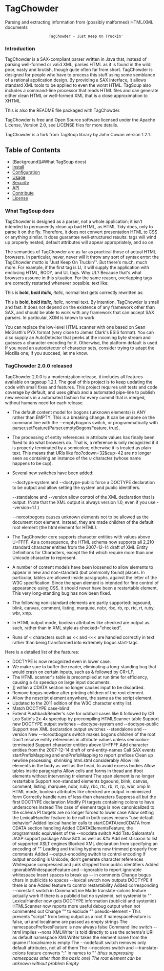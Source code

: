 # TagChowder
Parsing and extracting information from (possibly malformed) HTML/XML documents

                        TagChowder - Just Keep On Truckin'

### Introduction

TagChowder is a SAX-compliant parser written in Java that, instead of parsing well-formed or valid XML, parses HTML as it is found in the wild: poor, nasty and brutish, though quite often far from short. TagChowder is designed for people who have to process this stuff using some semblance of a rational application design. By providing a SAX interface, it allows standard XML tools to be applied to even the worst HTML. TagSoup also includes a command-line processor that reads HTML files and can generate either clean HTML or well-formed XML that is a close approximation to XHTML.

This is also the README file packaged with TagChowder.

TagChowder is free and Open Source software licensed under the Apache License, Version 2.0, see LICENSE files for more details.

TagChowder is a fork from TagSoup library by John Cowan version 1.2.1.

## Table of Contents

- [Background](#What TagSoup does)
- [Install](#install)
- [Configuration](#configuration)
- [Usage](#usage)
- [Security](#security)
- [API](#api)
- [Contribute](#contribute)
- [License](#license)

### What TagSoup does

TagChowder is designed as a parser, not a whole application; it isn't intended to permanently clean up bad HTML, as HTML Tidy does, only to parse it on the fly. Therefore, it does not convert presentation HTML to CSS or anything similar. It does guarantee well-structured results: tags will wind up properly nested, default attributes will appear appropriately, and so on.

The semantics of TagChowder are as far as practical those of actual HTML browsers. In particular, never, never will it throw any sort of syntax error: the TagChowder motto is "Just Keep On Truckin'". But there's much, much more. For example, if the first tag is LI, it will supply the application with enclosing HTML, BODY, and UL tags. Why UL? Because that's what browsers assume in this situation. For the same reason, overlapping tags are correctly restarted whenever possible: text like:

This is <B>bold, <I>bold italic, </b>italic, </i>normal text
gets correctly rewritten as:

This is <b>bold, <i>bold italic, </i></b><i>italic, </i>normal text.
By intention, TagChowder is small and fast. It does not depend on the existence of any framework other than SAX, and should be able to work with any framework that can accept SAX parsers. In particular, XOM is known to work.

You can replace the low-level HTML scanner with one based on Sean McGrath's PYX format (very close to James Clark's ESIS format). You can also supply an AutoDetector that peeks at the incoming byte stream and guesses a character encoding for it. Otherwise, the platform default is used. If you need an autodetector of character sets, consider trying to adapt the Mozilla one; if you succeed, let me know.

### TagChowder 2.0.0 released

TagChowder 2.0.0 is a modernization release, it includes all features available on tagsoup 1.2.1. The goal of this project is to keep updating the code with small fixes and features. This project requires unit tests and code coverage by default, and uses github and a automated pipe-line to publish new versions in a automated fashion for every commit that is merged, without humans need for each release.

 - The default content model for bogons (unknown elements) is ANY rather than EMPTY. This is a breaking change. It can be undone on the command line with the --emptybogons switch, or programmatically with parser.setFeature(Parser.emptyBogonsFeature, true).

 - The processing of entity references in attribute values has finally been fixed to do what browsers do. That is, a reference is only recognized if it is properly terminated by a semicolon; otherwise it is treated as plain text. This means that URIs like foo?cdown=32&cup=42 are no longer seen as containing an instance of the ∪ character (whose name happens to be cup).

 - Several new switches have been added:

   --doctype-system and --doctype-public force a DOCTYPE declaration to be output and allow setting the system and public identifiers.

   --standalone and --version allow control of the XML declaration that is output. (Note that the XML output is always version 1.0, even if you use --version=1.1.)

   --norootbogons causes unknown elements not to be allowed as the document root element. Instead, they are made children of the default root element (the html element for HTML).

 - The TagChowder core supports character entities with values above U+FFFF. As a consequence, the HTML schema now supports all 2,210 standard character entities from the 2007-12-14 draft of XML Entity Definitions for Characters, except the 94 which require more than one Unicode character to represent.

 - A number of content models have been loosened to allow elements to appear in new and non-standard (but commonly found) places. In particular, tables are allowed inside paragraphs, against the letter of the W3C specification. Since the span element is intended for fine control of appearance using CSS, it should never have been a restartable element. This very long-standing bug has now been fixed.

 - The following non-standard elements are partly supported: bgsound, blink, canvas, comment, listing, marquee, nobr, rbc, rb, rp, rtc, rt, ruby, wbr, xmp.

 - In HTML output mode, boolean attributes like checked are output as such, rather than in XML style as checked="checked".

 - Runs of < characters such as << and <<< are handled correctly in text rather than being transformed into extremely bogus start-tags.


Here is a detailed list of the features:
 - DOCTYPE is now recognized even in lower case.
 - We make sure to buffer the reader, eliminating a long-standing bug that would crash on certain inputs, such as & followed by CR+LF.
 - The HTML scanner's table is precompiled at run time for efficiency, causing a 4x speedup on large input documents.
 - ]] within a CDATA section no longer causes input to be discarded.
 - Remove bogus newline after printing children of the root element.
 - Allow the noscript element anywhere, the same as the script element.
 - Updated to the 2011 edition of the W3C character entity list.
 - Match DOCTYPE case-blind
 - Extend PushbackReader's size for oddball cases like & followed by CR
Leo Sutic's 2x-4x speedup by precompiling HTMLScanner table
Support new DOCTYPE output switches --doctype-system and --doctype-public
Support new XML declaration output switches --standalone and --version
New --norootbogons switch makes bogons children of the root
Don't resolve entity references in attribute values unless semicolon-terminated
Support character entities above U+FFFF
Add character entities from the 2007-12-14 draft of xml-entity-names
Call SAX events startPrefixMapping and endPrefixMapping to report prefixes
Clean up newline processing, shrinking html.stml considerably
Allow link elements in the body as well as the head, to avoid excess bodies
Allow tables inside paragraphs
Allow cells and forms in thead and tfoot elements without intervening tr element
The span element is no longer restartable
Support non-standard elements bgsound, blink, canvas, comment, listing, marquee, nobr, ruby, rbc, rtc, rb, rt, rp, wbr, xmp
In HTML mode, boolean attributes like checked are output in minimized form
Correctly handle runs of less-than characters
Suppress all but the first DOCTYPE declaration
Modify PI targets containing colons to have underscores instead
The case of element tags is now canonicalized to the schema
PI targets are no longer forced to lower case
Allow setting the LexicalHandler feature to be null in both cases means "use default behavior"
Added lexical handler calls to startCDATA/endCDATA from CDATA section handling
Added CDATAElementsFeature, the programmatic equivalent of the --nocdata switch
Add Tatu Saloranta's JAXP support package
Allow &#X as well as &#x
Add net.sf.saxon to list of supported XSLT engines
Blocked XML declaration from specifying an encoding of ""
Leading and trailing hyphens now trimmed properly from comments
Added --output-encoding switch to control encoding
If output encoding is Unicode, don't generate character references
Whitespace compressed and junk stripped from public identifiers
Added ignorableWhitespaceFeature and --ignorable to report ignorable whitespace
Insert spaces to break up -- in comments
Change bogus chars in publicids to spaces
--lexical switch now outputs DOCTYPE if there is one
Added feature to control restartability
Added corresponding --norestart switch in CommandLine
Made translate-colons feature actually work
If there is a publicid but no systemid, set systemid to ""
LexicalHandler now gets DOCTYPE information (publicid and systemid)
HTMLScanner now reports more useful debug output when not commented out
Change "<memberOfAny>" to exclude "<root>" pseudo-element - This prevents "script" from being output as a root
If namespaceFeature is false, uri and localname are passed as empty strings
The namespacePrefixesFeature is now always false
Command line switch --html implies --nons
XMLWriter is told directly to use the schema's URI as default namespace
XMLWriter takes the element name from the qname if localname is empty
The --nodefault switch removes only default attributes, not all of them
The --nocolons switch and --translate-colons feature converts ":" in names to "_" (thus suppressing namespaces other than the basic one)
The root element can be unknown without problem
Empty <script/> and <style/> tags now work
Added all standard SAX2 features to feature hashtable
Remove trailing ? from processing instructions (in case the input is XHTML)
Added Javadocs for all SAX standard and TagSoup-specific features and properties
Fixed termination conditions for entity/character references
Fixed EOF-pushback bug that was generating bogus &#x65535; references
Added Parser feature and --nodefaults switch to ignore default attribute values
Added support for SAX Locator
Updated AFL license to version 3.0
Scanner buffer size increases as needed, allowing large attribute values
Look for various XSLT implementations as available (still fails in raw 5.0)
Clean up handling of XML empty tags and SGML minimized end-tags
Support proper options and help message internally
Use Hashtable in CommandLine class instead of HashMap
Do proper buffering of InputStream and Reader
Clean up content model of noframes element
Removed htmlMode in XMLWriter
Added support for XSLT output options METHOD=html and OMIT_XML_DECLARATION=yes
Command line option --html sets both of these
Wrote simple validator for TSSL schemas (tssl/tssl-validator.xslt)
Removed various validity problems in html.tssl
When processing a start-tag, don't restart elements that aren't in the new
	element's content model
Remove bogus double param in tssl.xslt
Convert CR and CRLF to LF in comments and PIs
Force empty elements to close immediately
Match close tags of CDATA elements more precisely (but case-blind)
Process switches on the command line
Man page available
Isolated & and &# now don't crash parser
TagSoup no longer depends on /dev/stdin existing
Refactored Parser class, removing main method to new CommandLine class
Changes to content models of form, button, table, and tr elements in html.tssl
'</scr' + 'ipt>' in a script element no longer terminates it
Introduced "uncloseability" of form and table elements
"pyxin" property specifies that input is in PYX format
Correctly cope with unexpected characters around colons, also with multiple colons
Correctly output comments with "--" in them (by adding a space)
Script can now appear anywhere
Switch -nocdata correctly implemented
Eliminated useless M_n constants in Schema
Introduced <memberofAny> and <isRoot> as alternatives to
	<memberOf> in TSSL
Allow prefixes in element names
Attributes are now normalized
Expanded public API for Element and ElementType
Javadoc improved
Removed misfeature whereby > terminated a tag even inside quotes
Added licensing language to XSLT scripts, RELAX NG schemas
Removed long-standing mishandling of entity references in attributes
Cleaned up logic for converting junky strings to proper XML Names
Correctly handle empty tag that has no whitespace or attributes
Restore correct 0.9.3 handling of an apparent end-tag in a CDATA element
Added script element to content model of head element
Convert to XSLT configuration exclusively;
	Perl code and tab-separated tables are gone
Remove xmlns:* attributes
Append "_" to attribute names ending in ":"
Don't prepend "_" to an attribute name starting in "_"
Handle namespace prefixes in attributes:
	"xml" prefix is handled correctly
	other prefixes are mapped to "urn:x-prefix:foo"
Ignore XML declarations
-Dnocdata=true turns off F_CDATA on script and style elements
Fixed off-by-one errors in character references that made them uninterpreted
Start-tags ending in a minimized attribute are no longer being dropped
XML empty tags are now supported (though slashes are still allowed in
	unquoted attribute values)
Upgraded AFL to version 2.1
Passed through newlines in character content (very old bug)
Script element can appear directly in body
">" terminates a start-tag even inside a quoted attribute,
	to protect against unbalanced quotes
"_" is prepended to attributes that don't begin with a letter
Remove "xmlns" attributes from the input
All standard features can now be set
	(although there is no effect from doing so)
New "bogons-empty" feature can be set to false to give bogons
	 content model of ANY rather than EMPTY;
	-Dany switch sets this feature to false
TSSL now has an explicit group element to declare an element group
STML is a new XML format for modeling state-table changes
S in the statetable now means \r and \n and \t as well as space
	(as was always intended; brain fart!)
Ins and del elements are now allowed everywhere
TSSL now correctly supports attributes that are legal on all elements
Fixed paper-bag bug that revealed attribute type BOOLEAN to applications.
Obsolete ABSTRACT removed in favor of README.
Improved implementation of CDATA restart after bogus end-tag.
Allowed hyphen, underscore, and period in names as well as colon.
First cut at TagSoup Schema Language -- doesn't do anything yet.
Support CDATA sections on input.
Don't generate built-in entities within CDATA elements.
Convenience main program "tagsoup" in bin directory.
Begin to integrate tests.
Introduced BOOLEAN type (currently just converted to NMTOKEN).
Features that actually work are now named constants in Parser.
Double root elements are really gone now.
ID attributes weren't being removed from restarted elements.
Fixed a bug that made unknown elements disappear in some cases.
Parser is now safely reusable.
PYXWriter and XMLWriter now implement LexicalHandler.
Parser reports comments, startCDATA, and endCDATA events to a LexicalHandler.
ScanHandler methods now throw only SAXException, not also IOException.
-Dlexical=true switch sets the ContentHandler as a LexicalHandler as well
	(XMLWriter prints comments, ignores CDATA sections; PYXWriter ignores all).
-Dreuse=true switch reuses a single Parser object (no great speed gain).
We now disallow an a element as the child of another a element.
An empty input is now treated as zero-length character content.
HTMLWriter is gone in favor of an extended XMLWriter with get/setHTMLMode methods.
CDATA elements only terminaate with matching end-tags (thanks to Sebastien Bardoux).
No longer inserts bogus ; after unknown entity reference without ;.
Consecutive entity references now work correctly.
Setting namespaces and namespace-prefixes methods now works.
-Dnons=true option turns off namespace and prefix.
New feature http://www.ccil.org/~cowan/tagsoup/features/ignore-bogons"
	suppresses unknown start-tags (any end-tag will be automatically ignored).
-Dnobogons=true option turns ignore-bogons on.
Suppress unknown and/or empty initial start-tag always
	(prevents double root element).
Schema now allows style as an inline element, like script.
Schema now allows tr as a child of table to avoid problems with embedded tables.
Clear Parser instance variables to make Parsers properly reusable.
Incorporated patch for -jar support by Joseph Walton.
Incorporated patch for Megginson XMLWriter support by Joseph Walton.
Changed existing XMLWriter to HTMLWriter.
Rewrote Parsermain for better features, removed Tester class.
-Dnewline=true removed, now implied by -DHTML=true.
-Dfiles=true now used to generate separate outputs (old Tester behavior)
	with extension xhtml (removing any old extension).
Fixed nasty bug in HTMLScanner that was failing to fix unusual entities.
Don't attempt to smash whitespace to spaces any more.
Ant-ified by Martin Rademacher.
Don't suppress colons in element names.
Entity problems fixed (I hope).
Can now set namespace and namespace-prefixes features (without effect).
Properly templatize HTMLModels.java.
Attributes are no longer in the HTML namespace.

### TagChowder as a stand-alone program

It is possible to run TagChowder as a program by saying java -jar tagchowder.jar [option ...] [file ...]. Files mentioned on the command line will be parsed individually. If no files are specified, the standard input is read.

The following options are understood:

--files
Output into individual files, with html extensions changed to xhtml. Otherwise, all output is sent to the standard output.
--html
Output is in clean HTML: the XML declaration is suppressed, as are end-tags for the known empty elements.
--omit-xml-declaration
The XML declaration is suppressed.
--method=html
End-tags for the known empty HTML elements are suppressed.
--doctype-system=systemid
Forces the output of a DOCTYPE declaration with the specified systemid.
--doctype-public=publicid
Forces the output of a DOCTYPE declaration with the specified publicid.
--version=version
Sets the version string in the XML declaration.
--standalone=[yes|no]
Sets the standalone declaration to yes or no.
--pyx
Output is in PYX format.
--pyxin
Input is in PYXoid format (need not be well-formed).
--nons
Namespaces are suppressed. Normally, all elements are in the XHTML 1.x namespace, and all attributes are in no namespace.
--nobogons
Bogons (unknown elements) are suppressed.
--nodefaults
Default attribute values are suppressed.
--nocolons
Explicit colons in element and attribute names are changed to underscores.
--norestart
don't restart any normally restartable elements.
--ignorable
Output whitespace in elements with element-only content.
--emptybogons
Bogons are given a content model of EMPTY rather than ANY.
--any
Bogons are given a content model of ANY rather than EMPTY (default).
--norootbogons
Bogons are not allowed to be root elements; make them subordinate to the root.
--lexical
Pass through HTML comments and DOCTYPE declarations. Has no effect when output is in PYX format.
--reuse
Reuse a single instance of TagSoup parser throughout. Normally, a new one is instantiated for each input file.
--nocdata
Change the content models of the script and style elements to treat them as ordinary #PCDATA (text-only) elements, as in XHTML, rather than with the special CDATA content model.
--encoding=encoding
Specify the input encoding. The default is the Java platform default.
--output-encoding=encoding
Specify the output encoding. The default is the Java platform default.
--help
Print help.
--version
Print the version number.

### SAX features and properties

TagChowder supports the following SAX features in addition to the standard ones:

http://www.ccil.org/~cowan/tagsoup/features/ignore-bogons
A value of "true" indicates that the parser will ignore unknown elements.
http://www.ccil.org/~cowan/tagsoup/features/bogons-empty
A value of "true" indicates that the parser will give unknown elements a content model of EMPTY; a value of "false", a content model of ANY.
http://www.ccil.org/~cowan/tagsoup/features/root-bogons
A value of "true" indicates that the parser will allow unknown elements to be the root of the output document.
http://www.ccil.org/~cowan/tagsoup/features/default-attributes
A value of "true" indicates that the parser will return default attribute values for missing attributes that have default values.
http://www.ccil.org/~cowan/tagsoup/features/translate-colons
A value of "true" indicates that the parser will translate colons into underscores in names.
http://www.ccil.org/~cowan/tagsoup/features/restart-elements
A value of "true" indicates that the parser will attempt to restart the restartable elements.
http://www.ccil.org/~cowan/tagsoup/features/ignorable-whitespace
A value of "true" indicates that the parser will transmit whitespace in element-only content via the SAX ignorableWhitespace callback. Normally this is not done, because HTML is an SGML application and SGML suppresses such whitespace.
http://www.ccil.org/~cowan/tagsoup/features/cdata-elements
A value of "true" indicates that the parser will process the script and style elements (or any elements with type='cdata' in the TSSL schema) as SGML CDATA elements (that is, no markup is recognized except the matching end-tag).
TagSoup supports the following SAX properties in addition to the standard ones:

http://www.ccil.org/~cowan/tagsoup/properties/scanner
Specifies the Scanner object this parser uses.
http://www.ccil.org/~cowan/tagsoup/properties/schema
Specifies the Schema object this parser uses.
http://www.ccil.org/~cowan/tagsoup/properties/auto-detector
Specifies the AutoDetector (for encoding detection) this parser uses.

### The TSaxon XSLT-for-HTML processor

I am also distributing TSaxon, a repackaging of version 6.5.5 of Michael Kay's Saxon XSLT version 1.0 implementation that includes TagSoup. TSaxon is a drop-in replacement for Saxon, and can be used to process either HTML or XML documents with XSLT stylesheets.

### Other TagChowder and related things

TagChoder is a fork from Tagsoup 1.2.1 java implementattion. TagChowder not only lexes its input it also attempts to balance tags in the style of TagSoup 1.2.1.

BeautifulSoup is closer to my TagSoup, but is written in Python and returns a parse tree. I believe its heuristics are hard-coded for HTML. There is a port to Ruby called RubyfulSoup.

There are a variety of other HTML SAX parsers written in Java, jsoup, notably NekoHTML, JTidy (a port of the C library and tool HTML Tidy), and HTML Parser. All have their good and bad points: the general view around the Web seems to be that TagChowder is the slowest, but also the most robust and reliable.

Finally, there is a full port of my TagSoup to C++, but unfortunately it is currently trapped inside IBM. The process to release it as Open Source is under way, and I hope to feature it here some time soon.

### More information

There is a tagsoup-friends mailing list hosted at Google Groups. You can join via the Web, or by sending a blank email to tagsoup-friends-subscribe@googlegroups.com. The archives are open to all. https://groups.google.com/forum/#!forum/tagsoup-friends

### Attribution

This project forked from TagSoup library by John Cowan (org.ccil.cowan.tagsoup.tagsoup.1.2.1, http://vrici.lojban.org/~cowan/XML/tagsoup/).
